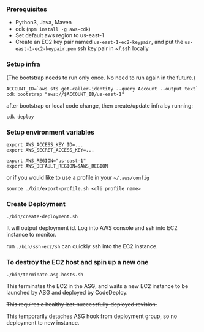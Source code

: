 ### Prerequisites
* Python3, Java, Maven
* cdk (`npm install -g aws-cdk`)
* Set default aws region to us-east-1
* Create an EC2 key pair named `us-east-1-ec2-keypair`, and put the `us-east-1-ec2-keypair.pem` ssh key pair in ~/.ssh locally

### Setup infra
(The bootstrap needs to run only once. No need to run again in the future.)
```
ACCOUNT_ID=`aws sts get-caller-identity --query Account --output text`
cdk bootstrap "aws://$ACCOUNT_ID/us-east-1"
```
after bootstrap or local code change, then create/update infra by running:
```
cdk deploy
```

### Setup environment variables
```
export AWS_ACCESS_KEY_ID=...
export AWS_SECRET_ACCESS_KEY=...

export AWS_REGION="us-east-1"
export AWS_DEFAULT_REGION=$AWS_REGION
```
or if you would like to use a profile in your `~/.aws/config`
```
source ./bin/export-profile.sh <cli profile name>
```

### Create Deployment
```
./bin/create-deployment.sh
```

It will output deployment id. Log into AWS console and ssh into EC2 instance to monitor.

run `./bin/ssh-ec2/sh` can quickly ssh into the EC2 instance.

### To destroy the EC2 host and spin up a new one

```
./bin/terminate-asg-hosts.sh
```

This terminates the EC2 in the ASG, and waits a new EC2 instance to be launched by ASG and deployed by CodeDeploy. 

~~This requires a healthy last-successfully-deployed revision.~~

This temporarily detaches ASG hook from deployment group, so no deployment to new instance.